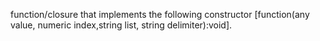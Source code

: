 function/closure that implements the following constructor [function(any value, numeric index,string list, string delimiter):void].